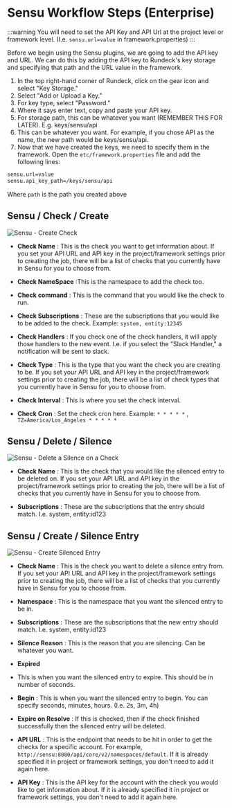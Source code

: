 # Sensu Workflow Steps (Enterprise)

:::warning
You will need to set the API Key and API Url at the project level or framework level. (I.e. `sensu.url=value` in framework.properties)
:::

Before we begin using the Sensu plugins, we are going to add the API key and URL. We can do this by adding the API key to Rundeck's key storage and specifying that path and the URL value in the framework.

1. In the top right-hand corner of Rundeck, click on the gear icon and select "Key Storage."
2. Select "Add or Upload a Key."
3. For key type, select "Password."
4. Where it says enter text, copy and paste your API key.
5. For storage path, this can be whatever you want (REMEMBER THIS FOR LATER). E.g. keys/sensu/api
6. This can be whatever you want. For example, if you chose API as the name, the new path would be keys/sensu/api.
7. Now that we have created the keys, we need to specify them in the framework. Open the `etc/framework.properties` file and add the following lines:
```bash
sensu.url=value
sensu.api_key_path=/keys/sensu/api
```
Where `path` is the path you created above

## Sensu / Check / Create

![Sensu - Create Check](~@assets/img/sensu-create-check.png)

- **Check Name**
: This is the check you want to get information about. If you set your API URL and API key in the project/framework settings prior to creating the job, there will be a list of checks that you currently have in Sensu for you to choose from.

- **Check NameSpace**
:This is the namespace to add the check too. 

- **Check command**
: This is the command that you would like the check to run.

- **Check Subscriptions**
: These are the subscriptions that you would like to be added to the check. Example: `system, entity:12345`

- **Check Handlers**
: If you check one of the check handlers, it will apply those handlers to the new event. I.e. if you select the "Slack Handler," a notification will be sent to slack.

- **Check Type**
: This is the type that you want the check you are creating to be. If you set your API URL and API key in the project/framework settings prior to creating the job, there will be a list of check types that you currently have in Sensu for you to choose from.

- **Check Interval**
: This is where you set the check interval.

- **Check Cron**
: Set the check cron here. Example: `* * * * *` , `TZ=America/Los_Angeles * * * * *`


## Sensu / Delete / Silence

![Sensu - Delete a Silence on a Check](~@assets/img/sensuwf-delete-silence.png)

- **Check Name**
: This is the check that you would like the silenced entry to be deleted on. If you set your API URL and API key in the project/framework settings prior to creating the job, there will be a list of checks that you currently have in Sensu for you to choose from.

- **Subscriptions**
: These are the subscriptions that the entry should match. I.e. system, entity:id123

## Sensu / Create / Silence Entry

![Sensu - Create Silenced Entry](~@assets/img/sensu-create-silenced.png)

- **Check Name**
: This is the check you want to delete a silence entry from. If you set your API URL and API key in the project/framework settings prior to creating the job, there will be a list of checks that you currently have in Sensu for you to choose from.

- **Namespace**
: This is the namespace that you want the silenced entry to be in.

- **Subscriptions**
: These are the subscriptions that the new entry should match. I.e. system, entity:id123

- **Silence Reason**
: This is the reason that you are silencing. Can be whatever you want.

- **Expired**
- This is when you want the silenced entry to expire. This should be in number of seconds.

- **Begin**
: This is when you want the silenced entry to begin. You can specify seconds, minutes, hours. (I.e. 2s, 3m, 4h)

- **Expire on Resolve**
: If this is checked, then if the check finished successfully then the silenced entry will be deleted. 

- **API URL**
: This is the endpoint that needs to be hit in order to get the checks for a specific account. For example, `http://sensu:8080/api/core/v2/namespaces/default`. If it is already specified it in project or framework settings, you don't need to add it again here.

- **API Key**
: This is the API key for the account with the check you would like to get information about. If it is already specified it in project or framework settings, you don't need to add it again here.
